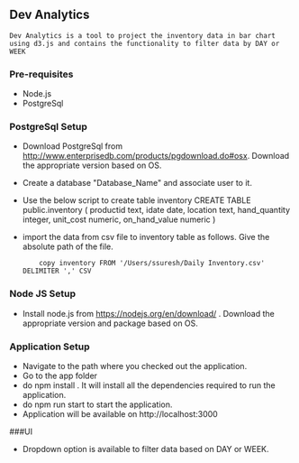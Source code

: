 ## Dev Analytics
    
    Dev Analytics is a tool to project the inventory data in bar chart using d3.js and contains the functionality to filter data by DAY or WEEK
    
### Pre-requisites
  
  * Node.js
  * PostgreSql

### PostgreSql Setup

  * Download PostgreSql from http://www.enterprisedb.com/products/pgdownload.do#osx. Download the appropriate version based on OS.
  * Create a database "Database_Name" and associate user to it.
  * Use the below script to create table inventory
            CREATE TABLE public.inventory
            (
              productid text,
              idate date,
              location text,
              hand_quantity integer,
              unit_cost numeric,
              on_hand_value numeric
            )
  * import the data from csv file to inventory table as follows. Give the absolute path of the file.
    
            copy inventory FROM '/Users/ssuresh/Daily Inventory.csv' DELIMITER ',' CSV

### Node JS Setup
  
  * Install node.js from https://nodejs.org/en/download/ . Download the appropriate version and package based on OS.
  
### Application Setup

  * Navigate to the path where you checked out the application.
  * Go to the app folder
  * do npm install . It will install all the dependencies required to run the application.
  * do npm run start to start the application.
  * Application will be available on http://localhost:3000

###UI

  * Dropdown option is available to filter data based on DAY or WEEK.
